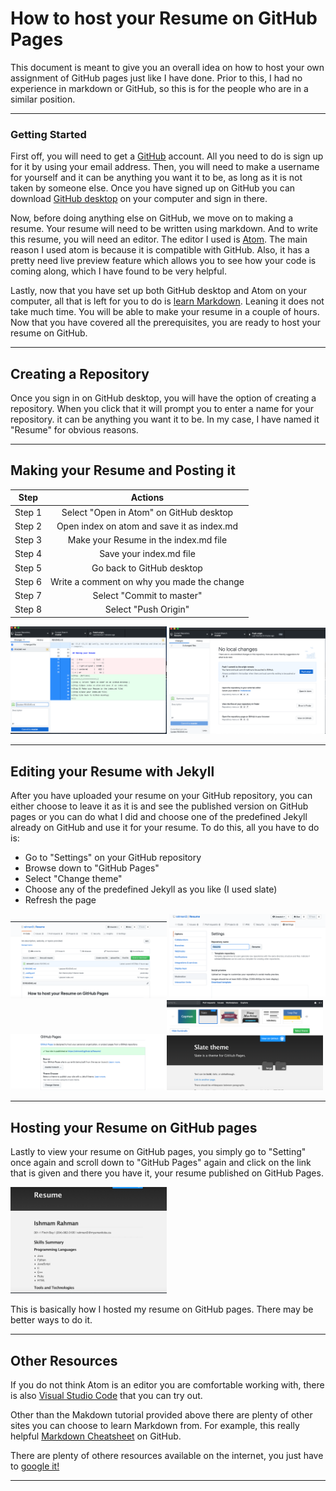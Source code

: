 # How to host your Resume on GitHub Pages

This document is meant to give you an overall idea on how to host your own assignment of GitHub pages just like I have done. Prior to this, I had no experience in markdown or GitHub, so this is for the people who are in a similar position.

---
### Getting Started

First off, you will need to get a [GitHub](www.github.com) account. All you need to do is sign up for it by using your email address. Then, you will need to make a username for yourself and it can be anything you want it to be, as long as it is not taken by someone else. Once you have signed up on GitHub you can download [GitHub desktop](https://desktop.github.com) on your computer and sign in there.

Now, before doing anything else on GitHub, we move on to making a resume. Your resume will need to be written using markdown. And to write this resume, you will need an editor. The editor I used is [Atom](https://atom.io). The main reason I used atom is because it is compatible with GitHub. Also, it has a pretty need live preview feature which allows you to see how your code is coming along, which I have found to be very helpful.

Lastly, now that you have set up both GitHub desktop and Atom on your computer, all that is left for you to do is [learn Markdown](https://www.markdowntutorial.com). Leaning it does not take much time. You will be able to make your resume in a couple of hours. Now that you have covered all the prerequisites, you are ready to host your resume on GitHub.

---

 ## Creating a Repository

 Once you sign in on GitHub desktop, you will have the option of creating a repository. When you click that it will prompt you to enter a name for your repository. it can be anything you want it to be. In my case, I have named it "Resume" for obvious reasons.

 ---

## Making your Resume and Posting it

|Step  |Actions|
|:-----:|:------------:|
|Step 1| Select "Open in Atom" on GitHub desktop |
|Step 2|Open index on atom and save it as index.md|
|Step 3| Make your Resume in the index.md file|
|Step 4|Save your index.md file|
|Step 5|Go back to GitHub desktop|
|Step 6|Write a comment on why you made the change|
|Step 7|Select "Commit to master"|
|Step 8|Select "Push Origin"|

<img src="Readmecommit.png" width="250"/> <img src="push.png" width="250"/>

---

## Editing your Resume with Jekyll

After you have uploaded your resume on your GitHub repository, you can either choose to leave it as it is and see the published version on GitHub pages or you can do what I did and choose one of the predefined Jekyll already on GitHub and use it for your resume. To do this, all you have to do is:
*  Go to "Settings" on your GitHub repository  
* Browse down to "GitHub Pages"
* Select "Change theme"
* Choose any of the predefined Jekyll as you like (I used slate)
* Refresh the page

<img src="mainpage.png" width="250"/> <img src="settings.png" width="250"/><img src="gitpages.png" width="250"/><img src="choosetheme.png" width="250"/>

---

## Hosting your Resume on GitHub pages

Lastly to view your resume on GitHub pages, you simply go to "Setting" once again and scroll down to "GitHub Pages" again and click on the link that is given and there you have it, your resume published on GitHub Pages.

<img src="published.png" width="250"/>

This is basically how I hosted my resume on GitHub pages. There may be better ways to do it.

---

## Other Resources

If you do not think Atom is an editor you are comfortable working with, there is also [Visual Studio Code](https://code.visualstudio.com/download) that you can try out.

Other than the Makdown tutorial provided above there are plenty of other sites you can choose to learn Markdown from. For example, this really helpful [Markdown Cheatsheet](https://github.com/adam-p/markdown-here/wiki/Markdown-Cheatsheet) on GitHub.

There are plenty of othere resources available on the internet, you just have to [google it!](https://www.google.com)

---
